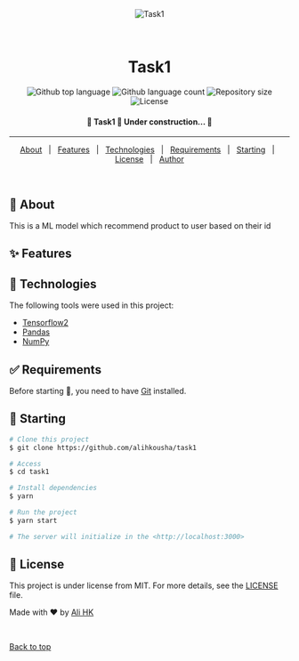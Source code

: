 <div align="center" id="top"> 
  <img src="./.github/app.gif" alt="Task1" />

  &#xa0;

  <!-- <a href="https://task1.netlify.app">Demo</a> -->
</div>

<h1 align="center">Task1</h1>

<p align="center">
  <img alt="Github top language" src="https://img.shields.io/github/languages/top/alihkousha/task1?color=56BEB8">

  <img alt="Github language count" src="https://img.shields.io/github/languages/count/alihkousha/task1?color=56BEB8">

  <img alt="Repository size" src="https://img.shields.io/github/repo-size/alihkousha/task1?color=56BEB8">

  <img alt="License" src="https://img.shields.io/github/license/alihkousha/task1?color=56BEB8">

  <!-- <img alt="Github issues" src="https://img.shields.io/github/issues/alihkousha/task1?color=56BEB8" /> -->

  <!-- <img alt="Github forks" src="https://img.shields.io/github/forks/alihkousha/task1?color=56BEB8" /> -->

  <!-- <img alt="Github stars" src="https://img.shields.io/github/stars/alihkousha/task1?color=56BEB8" /> -->
</p>

<!-- Status -->

<h4 align="center"> 
	🚧  Task1 🚀 Under construction...  🚧
</h4> 

<hr>

<p align="center">
  <a href="#dart-about">About</a> &#xa0; | &#xa0; 
  <a href="#sparkles-features">Features</a> &#xa0; | &#xa0;
  <a href="#rocket-technologies">Technologies</a> &#xa0; | &#xa0;
  <a href="#white_check_mark-requirements">Requirements</a> &#xa0; | &#xa0;
  <a href="#checkered_flag-starting">Starting</a> &#xa0; | &#xa0;
  <a href="#memo-license">License</a> &#xa0; | &#xa0;
  <a href="https://github.com/alihkousha" target="_blank">Author</a>
</p>

<br>

## :dart: About ##

This is a ML model which recommend product to user based on their id 

## :sparkles: Features ##



## :rocket: Technologies ##

The following tools were used in this project:

- [Tensorflow2](https://www.tensorflow.org/)
- [Pandas](https://pandas.pydata.org/)
- [NumPy](https://numpy.org/)


## :white_check_mark: Requirements ##

Before starting :checkered_flag:, you need to have [Git](https://git-scm.com) installed.

## :checkered_flag: Starting ##

```bash
# Clone this project
$ git clone https://github.com/alihkousha/task1

# Access
$ cd task1

# Install dependencies
$ yarn

# Run the project
$ yarn start

# The server will initialize in the <http://localhost:3000>
```

## :memo: License ##

This project is under license from MIT. For more details, see the [LICENSE](LICENSE.md) file.


Made with :heart: by <a href="https://github.com/alihkousha" target="_blank">Ali HK</a>

&#xa0;

<a href="#top">Back to top</a>

